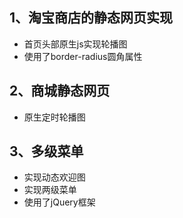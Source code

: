 ## 1、淘宝商店的静态网页实现
* 首页头部原生js实现轮播图
* 使用了border-radius圆角属性
## 2、商城静态网页
* 原生定时轮播图
## 3、多级菜单
* 实现动态欢迎图
* 实现两级菜单
* 使用了jQuery框架